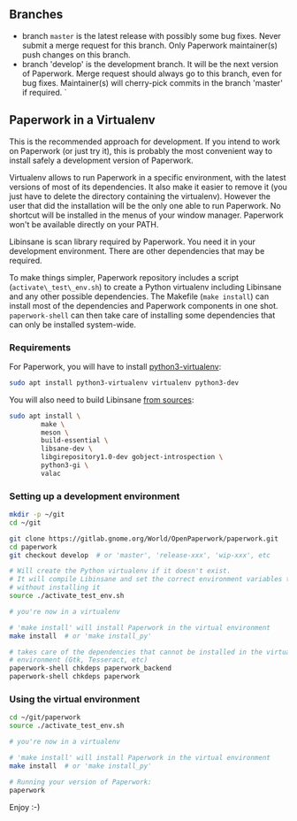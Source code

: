 ## Branches

* branch `master` is the latest release with possibly some bug fixes. Never
  submit a merge request for this branch. Only Paperwork maintainer(s)
  push changes on this branch.
* branch 'develop' is the development branch. It will be the next version
  of Paperwork. Merge request should always go to this branch, even for bug
  fixes. Maintainer(s) will cherry-pick commits in the branch 'master' if
  required.
`

## Paperwork in a Virtualenv

This is the recommended approach for development. If you intend to work on
Paperwork (or just try it), this is probably the most convenient way to
install safely a development version of Paperwork.

Virtualenv allows to run Paperwork in a specific environment, with the latest
versions of most of its dependencies. It also make it easier to remove it (you
just have to delete the directory containing the virtualenv). However the user
that did the installation will be the only one able to run Paperwork. No
shortcut will be installed in the menus of your window manager. Paperwork
won't be available directly on your PATH.

Libinsane is scan library required by Paperwork. You need it in your
development environment. There are other dependencies that may be required.

To make things simpler, Paperwork repository includes a script
(`activate\_test\_env.sh`) to create a Python virtualenv including Libinsane
and any other possible dependencies. The Makefile (`make install`) can install
most of the dependencies and Paperwork components in one shot.
`paperwork-shell` can then take care of installing some dependencies that
can only be installed system-wide.


### Requirements

For Paperwork, you will have to install
[python3-virtualenv](https://pypi.python.org/pypi/virtualenv):

```sh
sudo apt install python3-virtualenv virtualenv python3-dev
```

You will also need to build Libinsane [from
sources](https://doc.openpaper.work/libinsane/latest/libinsane/install.html):

```sh
sudo apt install \
        make \
        meson \
        build-essential \
        libsane-dev \
        libgirepository1.0-dev gobject-introspection \
        python3-gi \
        valac
```


### Setting up a development environment


```sh
mkdir -p ~/git
cd ~/git

git clone https://gitlab.gnome.org/World/OpenPaperwork/paperwork.git
cd paperwork
git checkout develop  # or 'master', 'release-xxx', 'wip-xxx', etc

# Will create the Python virtualenv if it doesn't exist.
# It will compile Libinsane and set the correct environment variables to use it
# without installing it
source ./activate_test_env.sh

# you're now in a virtualenv

# 'make install' will install Paperwork in the virtual environment
make install  # or 'make install_py'

# takes care of the dependencies that cannot be installed in the virtual
# environment (Gtk, Tesseract, etc)
paperwork-shell chkdeps paperwork_backend
paperwork-shell chkdeps paperwork
```

### Using the virtual environment

```sh
cd ~/git/paperwork
source ./activate_test_env.sh

# you're now in a virtualenv

# 'make install' will install Paperwork in the virtual environment
make install  # or 'make install_py'

# Running your version of Paperwork:
paperwork
```

Enjoy :-)
